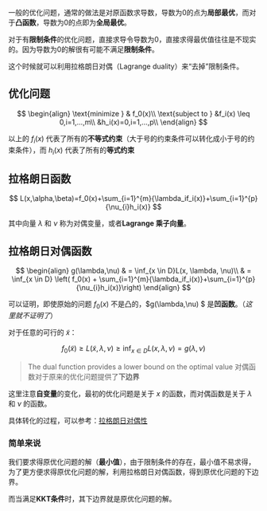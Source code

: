 一般的优化问题，通常的做法是对原函数求导数，导数为0的点为**局部最优**，而对于**凸函数**，导数为0的点即为**全局最优**。对于有**限制条件**的优化问题，直接求导令导数为0，直接求得最优值往往是不现实的。因为导数为0的解很有可能不满足**限制条件**。这个时候就可以利用拉格朗日对偶（Lagrange duality）来“去掉”限制条件。## 优化问题$$\begin{align}\text{minimize } & f_0(x)\\\text{subject to } &f_i(x) \leq 0,i=1,...,m\\&h_i(x)=0,i=1,…,p\\\end{align}$$以上的 $f_i(x)$ 代表了所有的**不等式约束**（大于号的约束条件可以转化成小于号的约束条件），而 $h_i(x)$ 代表了所有的**等式约束**## 拉格朗日函数$$L(x,\alpha,\beta)=f_0(x)+\sum_{i=1}^{m}{\lambda_if_i(x)}+\sum_{i=1}^{p}{\nu_{i}h_i(x)}$$其中向量 $\lambda$ 和 $\nu$ 称为对偶变量，或者**Lagrange 乘子向量**。## 拉格朗日对偶函数$$\begin{align}g(\lambda,\nu) & = \inf_{x \in D}L(x, \lambda, \nu)\\& = \inf_{x \in D} \left( f_0(x) + \sum_{i=1}^{m}{\lambda_if_i(x)}+\sum_{i=1}^{p}{\nu_{i}h_i(x)}\right)\end{align}$$可以证明，即使原始的问题 $f_0(x)$ 不是凸的，$g(\lambda,\nu) $ 是**凹函数**。（*这里就不证明了*）对于任意的可行的 $\tilde{x}$：$$f_0(\tilde{x}) \geq L(\tilde{x}, \lambda, \nu) \geq \inf_{x \in D} L(x, \lambda, \nu) = g(\lambda,\nu) $$> The dual function provides a lower bound on the optimal value对偶函数对于原来的优化问题提供了**下边界**这里注意**自变量**的变化，最初的优化问题是关于 $x$ 的函数，而对偶函数是关于 $\lambda$ 和 $\nu$ 的函数。具体转化的过程，可以参考：[拉格朗日对偶性](http://xiaosheng.me/2017/05/01/article55/)### 简单来说我们要求得原优化问题的解（**最小值**），由于限制条件的存在，最小值不易求得，为了更方便求得原优化问题的解，利用拉格朗日对偶函数，得到原优化问题的下边界。而当满足**KKT条件**时，其下边界就是原优化问题的解。